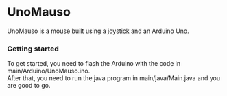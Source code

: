 # UnoMauso
UnoMauso is a mouse built using a joystick and an Arduino Uno.
### Getting started
To get started, you need to flash the Arduino with the code in main/Arduino/UnoMauso.ino.  
After that, you need to run the java program in main/java/Main.java and you are good to go.

